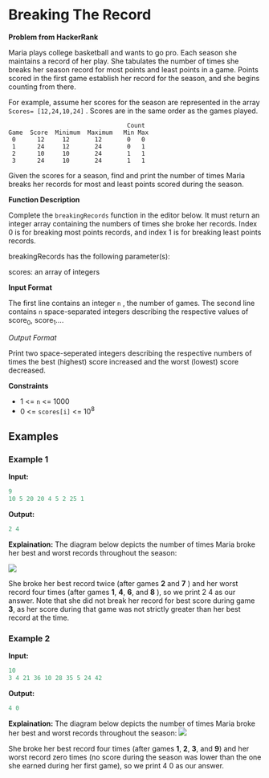 # Breaking The Record

**Problem from HackerRank**

Maria plays college basketball and wants to go pro. Each season she maintains a record of her play. She tabulates the number of times she breaks her season record for most points and least points in a game. Points scored in the first game establish her record for the season, and she begins counting from there.

For example, assume her scores for the season are represented in the array `Scores= [12,24,10,24]` . Scores are in the same order as the games played.

                                     Count
    Game  Score  Minimum  Maximum   Min Max
     0      12     12       12       0   0
     1      24     12       24       0   1
     2      10     10       24       1   1
     3      24     10       24       1   1

Given the scores for a season, find and print the number of times Maria breaks her records for most and least points scored during the season.

**Function Description**

Complete the `breakingRecords` function in the editor below. It must return an integer array containing the numbers of times she broke her records. Index 0 is for breaking most points records, and index 1 is for breaking least points records.

breakingRecords has the following parameter(s):

scores: an array of integers

**Input Format**

The first line contains an integer `n` , the number of games.
The second line contains `n` space-separated integers describing the respective values of score<sub>0</sub>, score<sub>1</sub>....

_Output Format_

Print two space-seperated integers describing the respective numbers of times the best (highest) score increased and the worst (lowest) score decreased.

**Constraints**

- 1 <= `n` <= 1000
- 0 <= `scores[i]` <= 10<sup>8</sup>

## Examples

### Example 1

**Input:**

```java
9
10 5 20 20 4 5 2 25 1
```

**Output:**

```java
2 4
```

**Explaination:** The diagram below depicts the number of times Maria broke her best and worst records throughout the season:

<img src="https://s3.amazonaws.com/hr-assets/0/1487360234-6bca5c518d-breakingbest3.png" />

She broke her best record twice (after games **2** and **7** ) and her worst record four times (after games **1**, **4**, **6**, and **8** ), so we print 2 4 as our answer. Note that she did not break her record for best score during game **3**, as her score during that game was not strictly greater than her best record at the time.

### Example 2

**Input:**

```java
10
3 4 21 36 10 28 35 5 24 42
```

**Output:**

```java
4 0
```

**Explaination:** The diagram below depicts the number of times Maria broke her best and worst records throughout the season:
<img src="https://s3.amazonaws.com/hr-assets/0/1487360375-aee4388234-breakingbest5.png" />

She broke her best record four times (after games **1**, **2**, **3**, and **9**) and her worst record zero times (no score during the season was lower than the one she earned during her first game), so we print 4 0 as our answer.
